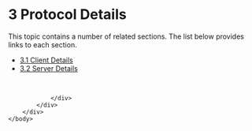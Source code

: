<html dir="LTR" xmlns:mshelp="http://msdn.microsoft.com/mshelp" xmlns:ddue="http://ddue.schemas.microsoft.com/authoring/2003/5" xmlns:xlink="http://www.w3.org/1999/xlink" xmlns:tool="http://www.microsoft.com/tooltip">
    <head>
        <meta http-equiv="Content-Type" content="text/html; CHARSET=utf-8"></meta>
        <meta name="save" content="history"></meta>
        <title>3 Protocol Details</title>
        <xml>
            <mshelp:toctitle title="3 Protocol Details"></mshelp:toctitle>
            <mshelp:rltitle title="[MS-SSAS8]: Protocol Details"></mshelp:rltitle>
            <mshelp:keyword index="A" term="e3bf8055-cb7d-4176-9b51-1f50ec7c660f"></mshelp:keyword>
            <mshelp:attr name="DCSext.ContentType" value="open specification"></mshelp:attr>
            <mshelp:attr name="AssetID" value="e3bf8055-cb7d-4176-9b51-1f50ec7c660f"></mshelp:attr>
            <mshelp:attr name="TopicType" value="kbRef"></mshelp:attr>
            <mshelp:attr name="DCSext.Title" value="[MS-SSAS8]: Protocol Details" />
        </xml>
    </head>
    <body>
        <div id="header">
            <h1 class="heading">3 Protocol Details</h1>
        </div>
        <div id="mainSection">
            <div id="mainBody">
                <div id="allHistory" class="saveHistory"></div>
                <div id="sectionSection0" class="section" name="collapseableSection">
                    <p>This topic contains a number of related sections. The list below provides links to each section.<br /></p><ul><li><span><a href="b86b15ea-499e-410c-90e7-546e6e026171.html">3.1 Client Details</a></span></li><li><span><a href="6285b469-979f-49d5-a56e-4f7b53668867.html">3.2 Server Details</a></span></li></ul><p><br /></p>


                </div>
            </div>
        </div>
    </body>
</html>